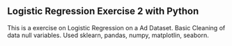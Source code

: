 ## Logistic Regression Exercise 2 with Python 
This is a exercise on Logistic Regression on a Ad Dataset. Basic Cleaning of data null variables. Used sklearn, pandas, numpy, matplotlin, seaborn.
